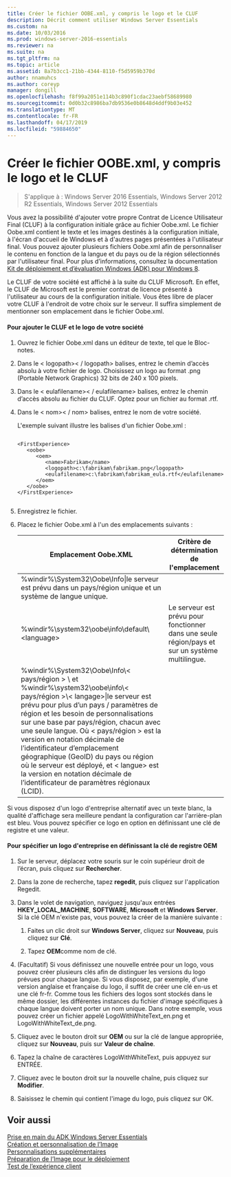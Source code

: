 ```yaml
---
title: Créer le fichier OOBE.xml, y compris le logo et le CLUF
description: Décrit comment utiliser Windows Server Essentials
ms.custom: na
ms.date: 10/03/2016
ms.prod: windows-server-2016-essentials
ms.reviewer: na
ms.suite: na
ms.tgt_pltfrm: na
ms.topic: article
ms.assetid: 8a7b3cc1-21bb-4344-8110-f5d5959b370d
author: nnamuhcs
ms.author: coreyp
manager: dongill
ms.openlocfilehash: f8f99a2051e114b3c890f1cdac23aebf58689980
ms.sourcegitcommit: 0d0b32c8986ba7db9536e0b8648d4ddf9b03e452
ms.translationtype: MT
ms.contentlocale: fr-FR
ms.lasthandoff: 04/17/2019
ms.locfileid: "59884650"
---
```

# <a name="create-the-oobexml-file-including-logo-and-eula"></a>Créer le fichier OOBE.xml, y compris le logo et le CLUF

>S'applique à : Windows Server 2016 Essentials, Windows Server 2012 R2 Essentials, Windows Server 2012 Essentials

Vous avez la possibilité d'ajouter votre propre Contrat de Licence Utilisateur Final (CLUF) à la configuration initiale grâce au fichier Oobe.xml. Le fichier Oobe.xml contient le texte et les images destinés à la configuration initiale, à l'écran d'accueil de Windows et à d'autres pages présentées à l'utilisateur final. Vous pouvez ajouter plusieurs fichiers Oobe.xml afin de personnaliser le contenu en fonction de la langue et du pays ou de la région sélectionnés par l'utilisateur final. Pour plus d’informations, consultez la documentation [Kit de déploiement et d’évaluation Windows (ADK) pour Windows 8](https://go.microsoft.com/fwlink/?LinkId=248694).  
  
 Le CLUF de votre société est affiché à la suite du CLUF Microsoft. En effet, le CLUF de Microsoft est le premier contrat de licence présenté à l'utilisateur au cours de la configuration initiale. Vous êtes libre de placer votre CLUF à l'endroit de votre choix sur le serveur. Il suffira simplement de mentionner son emplacement dans le fichier Oobe.xml.  
  
#### <a name="to-add-your-company-eula-and-logo"></a>Pour ajouter le CLUF et le logo de votre société  
  
1.  Ouvrez le fichier Oobe.xml dans un éditeur de texte, tel que le Bloc-notes.  
  
2.  Dans le < logopath\>< / logopath\> balises, entrez le chemin d’accès absolu à votre fichier de logo. Choisissez un logo au format .png (Portable Network Graphics) 32 bits de 240 x 100 pixels.  
  
3.  Dans le < eulafilename\>< / eulafilename\> balises, entrez le chemin d’accès absolu au fichier du CLUF. Optez pour un fichier au format .rtf.  
  
4.  Dans le < nom\>< / nom\> balises, entrez le nom de votre société.  
  
     L'exemple suivant illustre les balises d'un fichier Oobe.xml :  
  
    ```  
  
    <FirstExperience>  
       <oobe>  
          <oem>  
             <name>Fabrikam</name>  
             <logopath>c:\fabrikam\fabrikam.png</logopath>  
             <eulafilename>c:\fabrikam\fabrikam_eula.rtf</eulafilename>  
          </oem>  
       </oobe>  
    </FirstExperience>  
  
    ```  
  
5.  Enregistrez le fichier.  
  
6.  Placez le fichier Oobe.xml à l'un des emplacements suivants :  
  
    |Emplacement Oobe.XML|Critère de détermination de l'emplacement|  
    |-----------------------|----------------------------------------|  
    |%windir%\System32\Oobe\Info\|le serveur est prévu dans un pays/région unique et un système de langue unique.|  
    |%windir%\system32\oobe\info\default\\<language\>|Le serveur est prévu pour fonctionner dans une seule région/pays et sur un système multilingue.|  
    |%windir%\System32\Oobe\Info\\< pays/région > \ et %windir%\system32\oobe\info\\< pays/région >\\< langage\>\|le serveur est prévu pour plus d’un pays / paramètres de région et les besoin de personnalisations sur une base par pays/région, chacun avec une seule langue. Où < pays/région > est la version en notation décimale de l’identificateur d’emplacement géographique (GeoID) du pays ou région où le serveur est déployé, et < langue\> est la version en notation décimale de l’identificateur de paramètres régionaux (LCID).|  
  
 Si vous disposez d'un logo d'entreprise alternatif avec un texte blanc, la qualité d'affichage sera meilleure pendant la configuration car l'arrière-plan est bleu.  Vous pouvez spécifier ce logo en option en définissant une clé de registre et une valeur.  
  
#### <a name="to-specify-a-company-logo-by-setting-the-oem-registry-key"></a>Pour spécifier un logo d'entreprise en définissant la clé de registre OEM  
  
1.  Sur le serveur, déplacez votre souris sur le coin supérieur droit de l’écran, puis cliquez sur **Rechercher**.  
  
2.  Dans la zone de recherche, tapez **regedit**, puis cliquez sur l'application Regedit.  
  
3.  Dans le volet de navigation, naviguez jusqu'aux entrées **HKEY_LOCAL_MACHINE**, **SOFTWARE**, **Microsoft** et **Windows Server**. Si la clé OEM n'existe pas, vous pouvez la créer de la manière suivante :  
  
    1.  Faites un clic droit sur **Windows Server**, cliquez sur **Nouveau**, puis cliquez sur **Clé**.  
  
    2.  Tapez **OEM**comme nom de clé.  
  
4.  (Facultatif) Si vous définissez une nouvelle entrée pour un logo, vous pouvez créer plusieurs clés afin de distinguer les versions du logo prévues pour chaque langue. Si vous disposez, par exemple, d'une version anglaise et française du logo, il suffit de créer une clé en-us et une clé fr-fr. Comme tous les fichiers des logos sont stockés dans le même dossier, les différentes instances du fichier d'image spécifiques à chaque langue doivent porter un nom unique. Dans notre exemple, vous pouvez créer un fichier appelé LogoWithWhiteText_en.png et LogoWithWhiteText_de.png.  
  
5.  Cliquez avec le bouton droit sur **OEM** ou sur la clé de langue appropriée, cliquez sur **Nouveau**, puis sur **Valeur de chaîne**.  
  
6.  Tapez la chaîne de caractères LogoWithWhiteText, puis appuyez sur ENTRÉE.  
  
7.  Cliquez avec le bouton droit sur la nouvelle chaîne, puis cliquez sur **Modifier**.  
  
8.  Saisissez le chemin qui contient l'image du logo, puis cliquez sur OK.  
  
## <a name="see-also"></a>Voir aussi  
 [Prise en main du ADK Windows Server Essentials](Getting-Started-with-the-Windows-Server-Essentials-ADK.md)   
 [Création et personnalisation de l’Image](Creating-and-Customizing-the-Image.md)   
 [Personnalisations supplémentaires](Additional-Customizations.md)   
 [Préparation de l’Image pour le déploiement](Preparing-the-Image-for-Deployment.md)   
 [Test de l’expérience client](Testing-the-Customer-Experience.md)